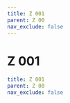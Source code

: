 ```yaml
---
title: Z 001
parent: Z 00
nav_exclude: false
---
```

# Z 001

```yaml
title: Z 001
parent: Z 00
nav_exclude: false
```

